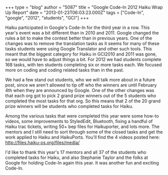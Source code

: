 +++
type = "blog"
author = "5087"
title = "Google Code-In 2012 Haiku Wrap Up Report"
date = "2013-01-23T06:03:23.000Z"
tags = ["Code-In", "google", "2012", "students", "GCI"]
+++

Haiku participated in Google's Code-In for the third year in a row.  This year's event was a bit different than in 2010 and 2011.  Google changed the rules a bit to make the contest better than in previous years.  One of the changes was to remove the translation tasks as it seems for many of these tasks students were using Google Translator and other such tools.  This meant that the biggest category for Haiku in GCI2010 and 2011 was gone, so we would have to adjust things a bit.  For 2012 we had students complete 168 tasks, with ten students completing six or more tasks each.  We focused more on coding and coding related tasks than in the past.

<!--more-->

We had a few stand out students, who we will talk more about in a future post, since we aren't allowed to tip off who the winners are until February 4th when they are announced by Google.  One of the other changes was that each org got to pick 2 grand prize winners out of the 5 students who completed the most tasks for that org.  So this means that 2 of the 20 grand prize winners will be students who completed tasks for Haiku.

Among the various tasks that were completed this year were some how-to videos, some improvements to StyledEdit, Bluetooth, fixing a handful of Haiku trac tickets, writing 50+ bep files for Haikuporter, and lots more.  The mentors and I still need to sort through some of the closed tasks and get the work applied to Haiku and HaikuPorts.  You'll find the 4 videos posted here: http://files.haiku-os.org/files/media/

I'd like to thank this year's 17 mentors and all 37 of the students who completed tasks for Haiku, and also Stephanie Taylor and the folks at Google for holding Code-In again this year.  It was another fun and exciting Code-In.
